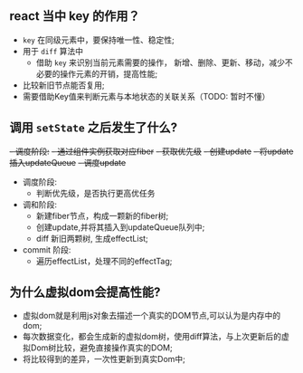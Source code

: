 ## react 当中 key 的作用？
- `key` 在同级元素中，要保持唯一性、稳定性;
- 用于 `diff` 算法中
  - 借助 `key` 来识别当前元素需要的操作， 新增、删除、更新、移动，减少不必要的操作元素的开销，提高性能;
- 比较新旧节点能否复用;
- 需要借助Key值来判断元素与本地状态的关联关系（TODO: 暂时不懂）

## 调用 `setState` 之后发生了什么?
  ~~- 调度阶段:~~
    ~~- 通过组件实例获取对应fiber~~
    ~~- 获取优先级~~
    ~~- 创建update~~
    ~~- 将update插入updateQueue~~
    ~~- 调度update~~

  - 调度阶段:
    - 判断优先级，是否执行更高优任务
  - 调和阶段:
    - 新建fiber节点，构成一颗新的fiber树;
    - 创建update,并将其插入到updateQueue队列中;
    - diff 新旧两颗树, 生成effectList;
  - commit 阶段:
    - 遍历effectList，处理不同的effectTag;


## 为什么虚拟dom会提高性能?
  - 虚拟dom就是利用js对象去描述一个真实的DOM节点,可以认为是内存中的dom;
  - 每次数据变化，都会生成新的虚拟dom树，使用diff算法，与上次更新后的虚拟Dom树比较，避免直接操作真实的DOM;
  - 将比较得到的差异，一次性更新到真实Dom中;